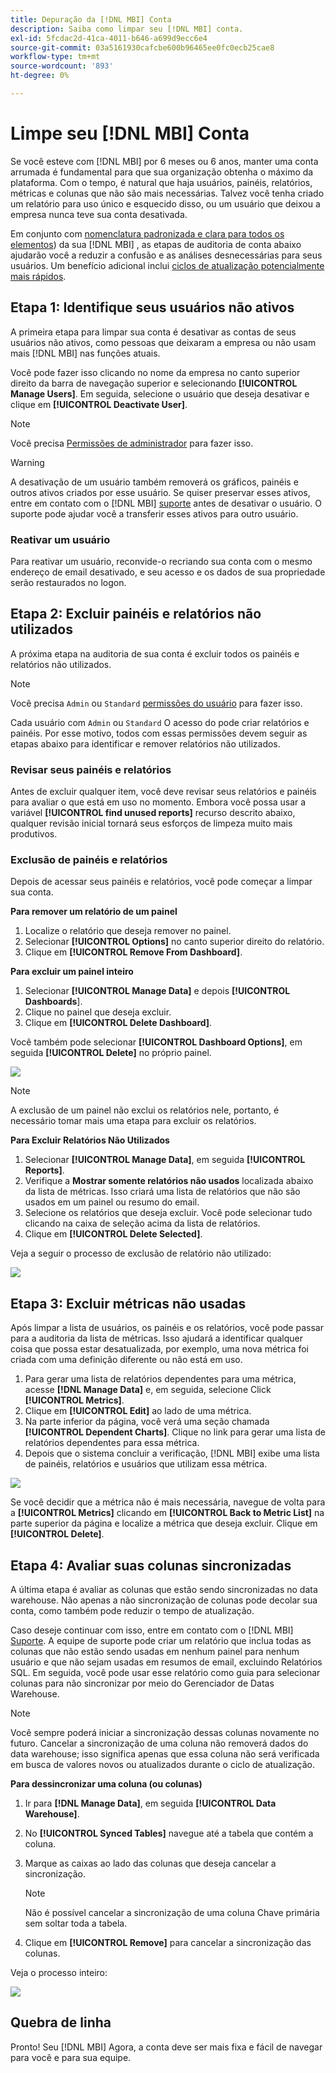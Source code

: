 ```yaml
---
title: Depuração da [!DNL MBI] Conta
description: Saiba como limpar seu [!DNL MBI] conta.
exl-id: 5fcdac2d-41ca-4011-b646-a699d9ecc6e4
source-git-commit: 03a5161930cafcbe600b96465ee0fc0ecb25cae8
workflow-type: tm+mt
source-wordcount: '893'
ht-degree: 0%

---
```


# Limpe seu [!DNL MBI] Conta

Se você esteve com [!DNL MBI] por 6 meses ou 6 anos, manter uma conta arrumada é fundamental para que sua organização obtenha o máximo da plataforma. Com o tempo, é natural que haja usuários, painéis, relatórios, métricas e colunas que não são mais necessárias. Talvez você tenha criado um relatório para uso único e esquecido disso, ou um usuário que deixou a empresa nunca teve sua conta desativada.

Em conjunto com [nomenclatura padronizada e clara para todos os elementos](../best-practices/naming-elements.md)) da sua [!DNL MBI] , as etapas de auditoria de conta abaixo ajudarão você a reduzir a confusão e as análises desnecessárias para seus usuários. Um benefício adicional inclui [ciclos de atualização potencialmente mais rápidos](../best-practices/reduce-update-cycle-time.md).

## Etapa 1: Identifique seus usuários não ativos

A primeira etapa para limpar sua conta é desativar as contas de seus usuários não ativos, como pessoas que deixaram a empresa ou não usam mais [!DNL MBI] nas funções atuais.

Você pode fazer isso clicando no nome da empresa no canto superior direito da barra de navegação superior e selecionando **[!UICONTROL Manage Users]**. Em seguida, selecione o usuário que deseja desativar e clique em **[!UICONTROL Deactivate User]**.

>[!NOTE]
>
>Você precisa [Permissões de administrador](../administrator/user-management/user-management.md) para fazer isso.

>[!WARNING]
>
>A desativação de um usuário também removerá os gráficos, painéis e outros ativos criados por esse usuário. Se quiser preservar esses ativos, entre em contato com o [!DNL MBI] [suporte](../guide-overview.md) antes de desativar o usuário. O suporte pode ajudar você a transferir esses ativos para outro usuário.

### Reativar um usuário

Para reativar um usuário, reconvide-o recriando sua conta com o mesmo endereço de email desativado, e seu acesso e os dados de sua propriedade serão restaurados no logon.

## Etapa 2: Excluir painéis e relatórios não utilizados

A próxima etapa na auditoria de sua conta é excluir todos os painéis e relatórios não utilizados.

>[!NOTE]
>
>Você precisa `Admin` ou `Standard` [permissões do usuário](../administrator/user-management/user-management.md) para fazer isso.

Cada usuário com `Admin` ou `Standard` O acesso do pode criar relatórios e painéis. Por esse motivo, todos com essas permissões devem seguir as etapas abaixo para identificar e remover relatórios não utilizados.

### Revisar seus painéis e relatórios

Antes de excluir qualquer item, você deve revisar seus relatórios e painéis para avaliar o que está em uso no momento. Embora você possa usar a variável **[!UICONTROL find unused reports]** recurso descrito abaixo, qualquer revisão inicial tornará seus esforços de limpeza muito mais produtivos.

### Exclusão de painéis e relatórios

Depois de acessar seus painéis e relatórios, você pode começar a limpar sua conta.

**Para remover um relatório de um painel**

1. Localize o relatório que deseja remover no painel.
1. Selecionar **[!UICONTROL Options]** no canto superior direito do relatório.
1. Clique em **[!UICONTROL Remove From Dashboard]**.

**Para excluir um painel inteiro**

1. Selecionar **[!UICONTROL Manage Data]** e depois **[!UICONTROL Dashboards**].
1. Clique no painel que deseja excluir.
1. Clique em **[!UICONTROL Delete Dashboard]**.

Você também pode selecionar **[!UICONTROL Dashboard Options]**, em seguida **[!UICONTROL Delete]** no próprio painel.

![](../../mbi/assets/Delete_from_dashboard.png)

>[!NOTE]
>
>A exclusão de um painel não exclui os relatórios nele, portanto, é necessário tomar mais uma etapa para excluir os relatórios.

**Para Excluir Relatórios Não Utilizados**

1. Selecionar **[!UICONTROL Manage Data]**, em seguida **[!UICONTROL Reports]**.
1. Verifique a **Mostrar somente relatórios não usados** localizada abaixo da lista de métricas. Isso criará uma lista de relatórios que não são usados em um painel ou resumo do email.
1. Selecione os relatórios que deseja excluir. Você pode selecionar tudo clicando na caixa de seleção acima da lista de relatórios.
1. Clique em **[!UICONTROL Delete Selected]**.

Veja a seguir o processo de exclusão de relatório não utilizado:

![](../../mbi/assets/unused_reports.png)

## Etapa 3: Excluir métricas não usadas

Após limpar a lista de usuários, os painéis e os relatórios, você pode passar para a auditoria da lista de métricas. Isso ajudará a identificar qualquer coisa que possa estar desatualizada, por exemplo, uma nova métrica foi criada com uma definição diferente ou não está em uso.

1. Para gerar uma lista de relatórios dependentes para uma métrica, acesse **[!DNL Manage Data]** e, em seguida, selecione Click **[!UICONTROL Metrics]**.
1. Clique em **[!UICONTROL Edit]** ao lado de uma métrica.
1. Na parte inferior da página, você verá uma seção chamada **[!UICONTROL Dependent Charts]**. Clique no link para gerar uma lista de relatórios dependentes para essa métrica.
1. Depois que o sistema concluir a verificação, [!DNL MBI] exibe uma lista de painéis, relatórios e usuários que utilizam essa métrica.

![](../../mbi/assets/report_dependecies.png)

Se você decidir que a métrica não é mais necessária, navegue de volta para a **[!UICONTROL Metrics]** clicando em **[!UICONTROL Back to Metric List]** na parte superior da página e localize a métrica que deseja excluir. Clique em **[!UICONTROL Delete]**.

## Etapa 4: Avaliar suas colunas sincronizadas

A última etapa é avaliar as colunas que estão sendo sincronizadas no data warehouse. Não apenas a não sincronização de colunas pode decolar sua conta, como também pode reduzir o tempo de atualização.

Caso deseje continuar com isso, entre em contato com o [!DNL MBI] [Suporte](../guide-overview.md). A equipe de suporte pode criar um relatório que inclua todas as colunas que não estão sendo usadas em nenhum painel para nenhum usuário e que não sejam usadas em resumos de email, excluindo Relatórios SQL. Em seguida, você pode usar esse relatório como guia para selecionar colunas para não sincronizar por meio do Gerenciador de Datas Warehouse.

>[!NOTE]
>
>Você sempre poderá iniciar a sincronização dessas colunas novamente no futuro. Cancelar a sincronização de uma coluna não removerá dados do data warehouse; isso significa apenas que essa coluna não será verificada em busca de valores novos ou atualizados durante o ciclo de atualização.

**Para dessincronizar uma coluna (ou colunas)**

1. Ir para **[!DNL Manage Data]**, em seguida **[!UICONTROL Data Warehouse]**.
1. No **[!UICONTROL Synced Tables]** navegue até a tabela que contém a coluna.
1. Marque as caixas ao lado das colunas que deseja cancelar a sincronização.
   >[!NOTE]
   >
   >Não é possível cancelar a sincronização de uma coluna Chave primária sem soltar toda a tabela.

1. Clique em **[!UICONTROL Remove]** para cancelar a sincronização das colunas.

Veja o processo inteiro:

![](../../mbi/assets/drop_column.png)

## Quebra de linha

Pronto! Seu [!DNL MBI] Agora, a conta deve ser mais fixa e fácil de navegar para você e para sua equipe.
